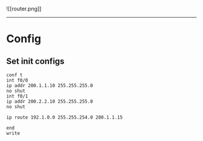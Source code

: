 ![[router.png]]

---

# Config

## Set init configs
```
conf t
int f0/0
ip addr 200.1.1.10 255.255.255.0
no shut
int f0/1
ip addr 200.2.2.10 255.255.255.0
no shut

ip route 192.1.0.0 255.255.254.0 200.1.1.15

end
write
```